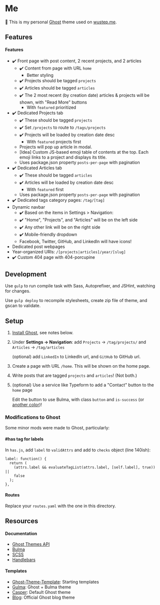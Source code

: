 # Me

👻 This is my personal [Ghost](https://ghost.org) theme used on [wustep.me](https://wustep.me).

## Features

#### Features

- ✔️ Front page with post content, 2 recent projects, and 2 articles
  - ✔️ Content from page with URL `home`
    - Better styling
  - ✔️ Projects should be tagged `projects`
  - ✔️ Articles should be tagged `articles`
  - ✔️ The 2 most recent (by creation date) articles & projects will be shown, with "Read More" buttons
    - With `featured` prioritized
- ✔️ Dedicated Projects tab
  - ✔️ These should be tagged `projects`
  - ✔️ Set `/projects` to route to `/tags/projects`
  - ✔️ Projects will be loaded by creation date desc
    - With `featured` projects first
  - Projects will pop up article in modal.
  - [Idea] Custom JS-based emoji table of contents at the top. Each emoji links to a project and displays its title.
  - Uses package.json property `posts-per-page` with pagination
- ✔️ Dedicated Articles tab
  - ✔️ These should be tagged `articles`
  - ✔️ Articles will be loaded by creation date desc
    - With `featured` first
  - Uses package.json property `posts-per-page` with pagination
- ✔️ Dedicated tags category pages: `/tag/[tag]`
- Dynamic navbar
  - ✔️ Based on the items in Settings > Navigation:
  - ✔️ "Home", "Projects", and "Articles" will be on the left side
  - ✔️ Any other link will be on the right side
  - ✔️ Mobile-friendly dropdown
  - Facebook, Twitter, GitHub, and LinkedIn will have icons!
- Dedicated post webpages
- Year-organized URIs: `/[projects|articles]/year/[slug]`
- ✔️ Custom 404 page with 404-porcupine

## Development

Use `gulp` to run compile task with Sass, Autoprefixer, and JSHint, watching for changes.

Use `gulp deploy` to recompile stylesheets, create zip file of theme, and gscan to validate.

## Setup

1. [Install Ghost](https://docs.ghost.org/setup/), see notes below.
2. Under **Settings -> Navigation**: add `Projects` -> `/tag/projects/` and `Articles` -> `/tag/articles`

   (optional) add `LinkedIn` to LinkedIn url, and `GitHub` to GitHub url.

3. Create a page with URL `/home`. This will be shown on the home page.
4. Write posts that are tagged `projects` and `articles`! (Not both.)
5. (optional) Use a service like Typeform to add a "Contact" button to the `home` page

   Edit the button to use Bulma, with class `button` and `is-success` (or [another color](https://bulma.io/documentation/overview/colors/))!

### Modifications to Ghost

Some minor mods were made to Ghost, particularly:

#### \#has tag for labels

In `has.js`, add `label` to `validAttrs` and add to `checks` object (line 140ish):

```
label: function() {
  return (
    (attrs.label && evaluateTagList(attrs.label, [self.label], true)) ||
    false
  );
},
```

#### Routes

Replace your `routes.yaml` with the one in this directory.

## Resources

#### Documentation

- [Ghost Themes API](https://docs.ghost.org/api/handlebars-themes/)
- [Bulma](https://bulma.io/)
- [SCSS](https://sass-lang.com/guide)
- [Handlebars](https://handlebarsjs.com/)

#### Templates

- [Ghost-Theme-Template](https://github.com/thoughtbot/ghost-theme-template): Starting templates
- [Gulma](https://github.com/simply-fiete/Gulma): Ghost + Bulma theme
- [Casper](https://github.com/TryGhost/Casper): Default Ghost theme
- [Blog](https://github.com/TryGhost/Blog): Official Ghost blog theme
